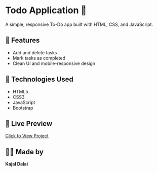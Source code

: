 # Todo Application 📝

A simple, responsive To-Do app built with HTML, CSS, and JavaScript.

## 🔧 Features
- Add and delete tasks
- Mark tasks as completed
- Clean UI and mobile-responsive design

## 🚀 Technologies Used
- HTML5  
- CSS3  
- JavaScript  
- Bootstrap

## 🔗 Live Preview
[Click to View Project](https://switchonoff309.ccbp.tech)

## 🙋‍♀️ Made by
**Kajal Dalai**
